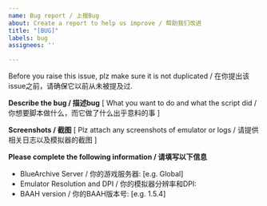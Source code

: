 ```yaml
---
name: Bug report / 上报Bug
about: Create a report to help us improve / 帮助我们改进
title: "[BUG]"
labels: bug
assignees: ''

---
```


Before you raise this issue, plz make sure it is not duplicated / 在你提出该issue之前，请确保它以前从未被提及过.

**Describe the bug / 描述bug**
[ What you want to do and what the script did / 你想要脚本做什么，而它做了什么出乎意料的事 ]

**Screenshots / 截图**
[ Plz attach any screenshots of emulator or logs / 请提供相关日志以及模拟器的截图 ]

**Please complete the following information / 请填写以下信息**
 - BlueArchive Server / 你的游戏服务器: [e.g. Global]
 - Emulator Resolution and DPI / 你的模拟器分辨率和DPI: 
 - BAAH version / 你的BAAH版本号: [e.g. 1.5.4]

